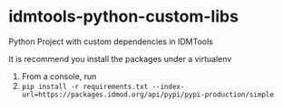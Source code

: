 # idmtools-python-custom-libs
Python Project with custom dependencies in IDMTools


It is recommend you install the packages under a virtualenv
1. From a console, run
2. `pip install -r requirements.txt --index-url=https://packages.idmod.org/api/pypi/pypi-production/simple`